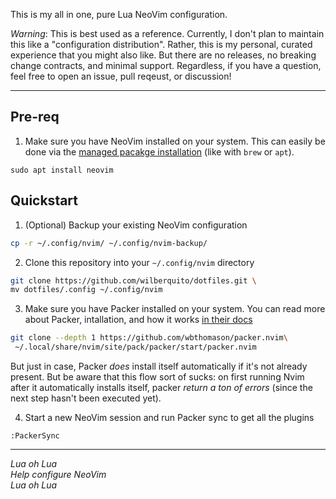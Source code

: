 This is my all in one, pure Lua NeoVim configuration.

_Warning_: This is best used as a reference.
Currently, I don't plan to maintain this like a "configuration distribution".
Rather, this is my personal, curated experience that you might also like.
But there are no releases, no breaking change contracts, and minimal support.
Regardless, if you have a question, feel free to open an issue, pull reqeust, or discussion!

---

## Pre-req

1. Make sure you have NeoVim installed on your system. This can easily be done
via the [managed pacakge installation](https://github.com/neovim/neovim/wiki/Installing-Neovim) (like with `brew` or `apt`).

```
sudo apt install neovim
```

## Quickstart

1. (Optional) Backup your existing NeoVim configuration

```sh
cp -r ~/.config/nvim/ ~/.config/nvim-backup/
```

2. Clone this repository into your `~/.config/nvim` directory

```sh
git clone https://github.com/wilberquito/dotfiles.git \
mv dotfiles/.config ~/.config/nvim
```

3. Make sure you have Packer installed on your system. You can read more about
Packer, intallation, and how it works [in their docs](https://github.com/wbthomason/packer.nvim)

```sh
git clone --depth 1 https://github.com/wbthomason/packer.nvim\
 ~/.local/share/nvim/site/pack/packer/start/packer.nvim
```

But just in case, Packer _does_ install itself automatically if it's not already present.
But be aware that this flow sort of sucks: on first running Nvim after it automatically installs itself,
packer _return a ton of errors_ (since the next step hasn't been executed yet).

4. Start a new NeoVim session and run Packer sync to get all the plugins

```
:PackerSync
```
---

_Lua oh Lua  
Help configure NeoVim  
Lua oh Lua_  

